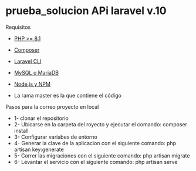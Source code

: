 # prueba_solucion APi laravel v.10
Requisitos
- [PHP >= 8.1](https://www.php.net/)
- [Composer](https://getcomposer.org/)
- [Laravel CLI](https://laravel.com/docs/10.x#installation-via-composer)
- [MySQL o MariaDB](https://www.mysql.com/)
- [Node.js y NPM](https://nodejs.org/)

- La rama master es la que contiene el código


Pasos para la correo proyecto en local
- 1- clonar el repositorio
- 2- Ubicarse en la carpeta del royecto y ejecutar el comando: composer install
- 3- Configurar variabes de entorno
- 4- Generar la clave de la aplicacion con el siguiente comando: php artisan key:generate
- 5- Correr las migraciones con el siguiente comando: php artisan migrate
- 6- Levantar el servicio con el siguiente comando: php artisan serve
